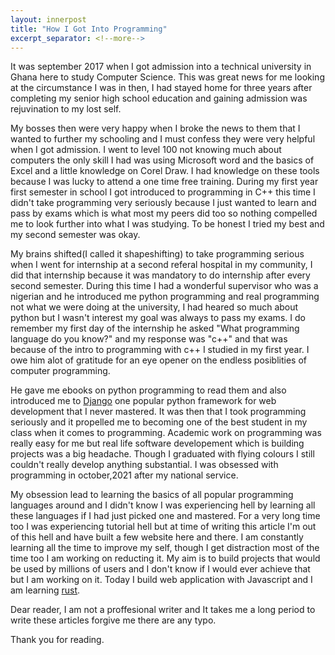 ```yaml
---
layout: innerpost
title: "How I Got Into Programming"
excerpt_separator: <!--more-->
---
```


It was september 2017 when I got admission into a technical university in Ghana here to study Computer Science. This was great news for me looking at the circumstance I was in then, I had stayed home for three years after completing my senior high school education and gaining admission was rejuvination to my lost self.

<!--more-->

My bosses then were very happy when I broke the news to them that I wanted to further my schooling and I must confess they were very helpful when I got admission. I went to level 100 not knowing much about computers the only skill I had was using Microsoft word and the basics of Excel and a little knowledge on Corel Draw. I had knowledge on these tools because I was lucky to attend a one time free training. During my first year first semester in school I got introduced to programming in C++ this time I didn't take programming very seriously because I just wanted to learn and pass by exams which is what most my peers did too so nothing compelled me to look further into what I was studying. To be honest I tried my best and my second semester was okay.

My brains shifted(I called it shapeshifting) to take programming serious when I went for internship at a second referal hospital in my community, I did that internship because it was mandatory to do internship after every second semester. During this time I had a wonderful supervisor who was a nigerian and he introduced me python programming and real programming not what we were doing at the university, I had heared so much about python but I wasn't interest my goal was always to pass my exams. I do remember my first day of the internship he asked "What programming language do you know?" and my response was "c++" and that was because of the intro to programming with c++ I studied in my first year. I owe him alot of gratitude for an eye opener on the endless posiblities of computer programming.

He gave me ebooks on python programming to read them and also introduced me to [Django](https://www.djangoproject.com/) one popular python framework for web development that I never mastered. It was then that I took programming seriously and it propelled me to becoming one of the best student in my class when it comes to programming. Academic work on programming was really easy for me but real life software developement which is building projects was a big headache. Though I graduated with flying colours I still couldn't really develop anything substantial. I was obsessed with programming in october,2021 after my national service.

My obsession lead to learning the basics of all popular programming languages around and I didn't know I was experiencing hell by learning all these languages if I had just picked one and mastered. For a very long time too I was experiencing tutorial hell but at time of writing this article I'm out of this hell and have built a few website here and there. I am constantly learning all the time to improve my self, though I get distraction most of the time too I am working on reducting it. My aim is to build projects that would be used by millions of users and I don't know if I would ever achieve that but I am working on it. Today I build web application with Javascript and I am learning [rust](https://www.rust-lang.org/).

Dear reader, I am not a proffesional writer and It takes me a long period to write these articles forgive me there are any typo.

Thank you for reading.
